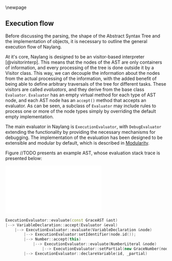 \newpage

Execution flow
------

Before discussing the parsing, the shape of the Abstract Syntax Tree and the implementation of objects, it is necessary to outline the general execution flow of Naylang.

At it's core, Naylang is designed to be an visitor-based interpreter [@visitorinterp]. This means that the nodes of the AST are only containers of information, and every processing of the tree is done outside it by a Visitor class. This way, we can decouple the information about the nodes from the actual processing of the information, with the added benefit of being able to define arbitrary traversals of the tree for different tasks. These visitors are called _evaluators_, and they derive from the base class `Evaluator`. `Evaluator` has an empty virtual method for each type of AST node, and each AST node has an `accept()` method that accepts an evaluator. As can be seen, a subclass of `Evaluator` may include rules to process one or more of the node types simply by overriding the default empty implementation.

The main evaluator in Naylang is `ExecutionEvaluator`, with `DebugEvaluator` extending the functionality by providing the necessary mechanisms for debugging. The implementation of the evaluation has been designed to be extensible and modular by default, which is described in [Modularity](Modularity).

Figure //TODO presents an example AST, whose evaluation stack trace is presented below:

![Example AST for execution flow](images/eval_flow.pdf)

```c++
ExecutionEvaluator::evaluate(const GraceAST &ast)
|--> VariableDeclaration::accept(Evaluator &eval)
	|--> ExecutionEvaluator::evaluate(VariableDeclaration &node)
		|--> ExecutionEvaluator:setIdentifier(node.id());
		|--> Number::accept(this)
			|--> ExecutionEvaluator::evaluate(NumberLiteral &node)
				|--> ExecutionEvaluator::setPartial(new GraceNumber(node.val()))
		|--> ExecutionEvaluator::declareVariable(id, _partial)
```
